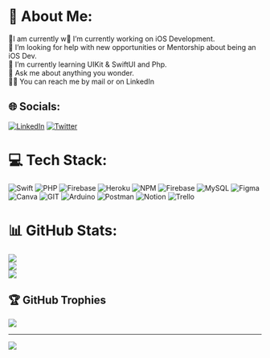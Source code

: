 # 💫 About Me:
🔭I am currently w🔭 I’m currently working on iOS Development.<br>🤝 I’m looking for help with new opportunities or Mentorship about being an iOS Dev.<br>🌱 I’m currently learning UIKit & SwiftUI and Php.<br>💬 Ask me about anything you wonder.<br>✋🏼 You can reach me by mail or on LinkedIn


## 🌐 Socials:
[![LinkedIn](https://img.shields.io/badge/LinkedIn-%230077B5.svg?logo=linkedin&logoColor=white)](https://linkedin.com/in/emincanantalyali) [![Twitter](https://img.shields.io/badge/Twitter-%231DA1F2.svg?logo=Twitter&logoColor=white)](https://twitter.com/emincandev) 

# 💻 Tech Stack:
![Swift](https://img.shields.io/badge/swift-F54A2A?style=for-the-badge&logo=swift&logoColor=white) ![PHP](https://img.shields.io/badge/php-%23777BB4.svg?style=for-the-badge&logo=php&logoColor=white) ![Firebase](https://img.shields.io/badge/firebase-%23039BE5.svg?style=for-the-badge&logo=firebase) ![Heroku](https://img.shields.io/badge/heroku-%23430098.svg?style=for-the-badge&logo=heroku&logoColor=white) ![NPM](https://img.shields.io/badge/NPM-%23CB3837.svg?style=for-the-badge&logo=npm&logoColor=white) ![Firebase](https://img.shields.io/badge/Firebase-039BE5?style=for-the-badge&logo=Firebase&logoColor=white) ![MySQL](https://img.shields.io/badge/mysql-%2300000f.svg?style=for-the-badge&logo=mysql&logoColor=white) ![Figma](https://img.shields.io/badge/figma-%23F24E1E.svg?style=for-the-badge&logo=figma&logoColor=white) ![Canva](https://img.shields.io/badge/Canva-%2300C4CC.svg?style=for-the-badge&logo=Canva&logoColor=white) ![GIT](https://img.shields.io/badge/Git-fc6d26?style=for-the-badge&logo=git&logoColor=white) ![Arduino](https://img.shields.io/badge/-Arduino-00979D?style=for-the-badge&logo=Arduino&logoColor=white) ![Postman](https://img.shields.io/badge/Postman-FF6C37?style=for-the-badge&logo=postman&logoColor=white) ![Notion](https://img.shields.io/badge/Notion-%23000000.svg?style=for-the-badge&logo=notion&logoColor=white) ![Trello](https://img.shields.io/badge/Trello-%23026AA7.svg?style=for-the-badge&logo=Trello&logoColor=white)
# 📊 GitHub Stats:
![](https://github-readme-stats.vercel.app/api?username=canamaemindevar&theme=react&hide_border=false&include_all_commits=true&count_private=true)<br/>
![](https://github-readme-streak-stats.herokuapp.com/?user=canamaemindevar&theme=react&hide_border=false)<br/>
![](https://github-readme-stats.vercel.app/api/top-langs/?username=canamaemindevar&theme=react&hide_border=false&include_all_commits=true&count_private=true&layout=compact)

## 🏆 GitHub Trophies
![](https://github-profile-trophy.vercel.app/?username=canamaemindevar&theme=radical&no-frame=false&no-bg=true&margin-w=4)

---
[![](https://visitcount.itsvg.in/api?id=canamaemindevar&icon=0&color=0)](https://visitcount.itsvg.in)

<!-- Proudly created with GPRM ( https://gprm.itsvg.in ) -->
